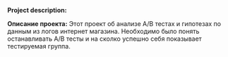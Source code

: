 __Project description:__ 


__Описание проекта:__
Этот проект об анализе А/В тестах и гипотезах по данным из логов интернет магазина. Необходимо было понять останавливать A/B тесты 
и на сколко успешно себя показывает тестируемая группа.
